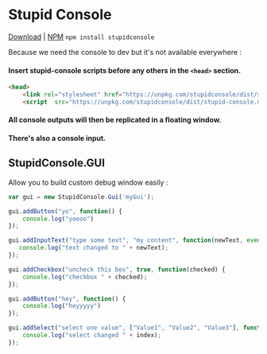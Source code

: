 # Stupid Console
[Download](https://github.com/axeon-software/StupidConsole/releases) | [NPM](https://www.npmjs.com/package/stupidconsole) ```npm install stupidconsole``` 

Because we need the console to dev but it's not available everywhere :

#### Insert stupid-console scripts before any others in the ```<head>``` section.
```html
<head>
    <link rel="stylesheet" href="https://unpkg.com/stupidconsole/dist/stupid-console.min.css">
    <script  src="https://unpkg.com/stupidconsole/dist/stupid-console.min.js"></script>
``` 

#### All console outputs will then be replicated in a floating window.
#### There's also a console input.

## StupidConsole.GUI 

Allow you to build custom debug window easily :

```js
var gui = new StupidConsole.Gui('myGui');

gui.addButton("yo", function() {
    console.log("yoooo")
});

gui.addInputText("type some text", "my content", function(newText, event) {
   console.log("text changed to " + newText);
});

gui.addCheckbox("uncheck this box", true, function(checked) {
    console.log("checkbox " + checked);
});

gui.addButton("hey", function() {
    console.log("heyyyyy")
});

gui.addSelect("select one value", ["Value1", "Value2", "Value3"], function(index) {
    console.log("select changed " + index);
});

```
